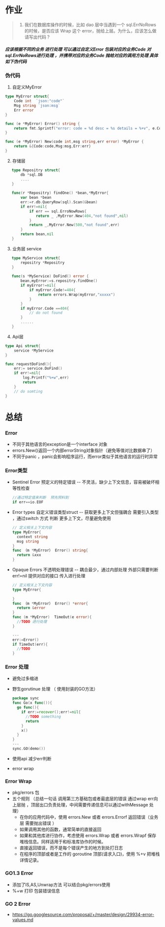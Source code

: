 # 作业

> 1. 我们在数据库操作的时候，比如 dao 层中当遇到一个 sql.ErrNoRows 的时候，是否应该 Wrap 这个 error，抛给上层。为什么，应该怎么做请写出代码？

##### 应该根据不同的业务 进行处理  可以通过自定义Error 包装对应的业务Code 对sql.ErrNoRows进行处理 ，并携带对应的业务Code 抛给对应的调用方处理 具体如下伪代码

### 伪代码

1. 自定义MyError

```go
type MyError struct{
    Code int  `json:"code"`
    Msg string `json:msg`
    Err error
}

func (e *MyError) Error() string {
	return fmt.Sprintf("error: code = %d desc = %s details = %+v", e.Code, e.Msg)
}

func (e *MyError) New(code int,msg string,err error) *MyError {
    return &{Code:code,Msg:msg,Err:err}
}
```

2. 存储层
```go
   type Repositry struct{
       db *sql.DB
       ....
   }
   
   func(r *Repositry) findOne() *bean,*MyError{
       var bean *bean
       err:=r.db.QueryRow(sql).Scan(&bean)
       if err!=nil{
           if err == sql.ErroNowRows{
              return _ ,MyError.New(404,"not found",nil)
           }
           return _,MyError.New(500,"not found",err) 
       }
       return bean,nil
   }
```

   

3. 业务层 service

```go
   type MyService struct{
       repositry *Repositry
   }
   
   func(s *MyService) DoFind() error {
       bean,myError:=s.repositry.findOne()
       if myError!=nil{
           if myError.Code!=404{
               return errors.Wrap(myError,"xxxxx")
           }
       }
       if myError.Code ==404{
           // do not found 
       }
       ......
   }
```

   

4. Api层

```go
type Api struct{
    service *MyService
}

func requestDoFind(){
    err:= service.DoFind()
    if err!=nil{
        log.Printf("%+w",err)
        return
    }
    // do somting
}
```



# 总结

### Error
- 不同于其他语言的exception是一个interface 对象
- errors.New()返回一个内部errorString对象指针（避免等值对比数据串了）
- 不同于panic ，panic会影响程序运行，而error类似于其他语言的运行时异常 

### Error类型

- Sentinel Error  预定义的特定错误 --  不灵活，缺少上下文信息，容易被破坏相等性检查

  ```go
  //通过特定值来判断  预先预料到 
  if err==io.EOF
  ```

  

- Error types  自定义错误类型struct  -- 获取更多上下文但强耦合 需要引入类型 ，通过switch 方式 判断  更多上下文，尽量避免使用

  ```go
  // 定义相关上下文内容
  type MyError{
    context string
    msg string
  }
  func （m *MyError） Error() string{
    return &xxx
  }
  ```

  

- Opaque Errors 不透明处理错误 -- 耦合最少，通过内部处理  外部只需要判断err!=nil  提供对应的接口 传入进行处理

  ```go
  // 定义相关上下文内容
  type MyError{
    
  }
  func （m *MyError） Error() *error{
    return &error
  }
  func (m *MyError)  TimeOut(e error){
    //TODO 进行处理
  }
  
  ---
  err:=Error()
  if TimeOut(err){
    //TODO 
  }
  
  ```

  

### Error 处理

- 避免过多缩进

- 野生gorutinue 处理  （ 使用封装的GO方法）

  ```go
  package sync
  func Go(x func()){
    go func(){
      if err:=recover();err!=nil{
        //TODO something
        return
      }
      x()
    }
  }
  ---
  sync.GO(demo())
  ```

  

- 使用api 减少err判断 

- error wrap

### Error Wrap

- pkg/errors 包
- 五个规则  （总结一句话  调用第三方基础包或者最底层的错误 通过wrap err向上层抛 ，顶层出口负责处理，中间需要传递信息可以通过withMessage 处理）
  - 在你的应用代码中，使用 errors.New 或者  errors.Errorf 返回错误（业务层 需要抛出错误 ）
  - 如果调用其他的函数，通常简单的直接返回
  - 如果和其他库进行协作，考虑使用 errors.Wrap 或者 errors.Wrapf 保存堆栈信息。同样适用于和标准库协作的时候。
  - 直接返回错误，而不是每个错误产生的地方到处打日志
  - 在程序的顶部或者是工作的 goroutine 顶部(请求入口)，使用 %+v 把堆栈详情记录。

### GO1.3 Error

- 添加了IS,AS,Unwrap方法 可以结合pkg/errors使用
- %+w 打印 包装错误信息

### GO 2 Error

- https://go.googlesource.com/proposal/+/master/design/29934-error-values.md

